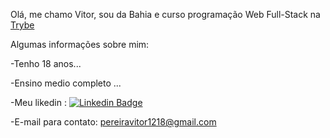 Olá, me chamo Vitor, sou da Bahia e curso programação Web Full-Stack na [Trybe](https://www.betrybe.com/)

Algumas informações sobre mim:

-Tenho 18 anos...  

-Ensino medio completo ...

-Meu likedin : [![Linkedin Badge](https://img.shields.io/badge/-LinkedIn-0e76a8?style=flat-square&logo=Linkedin&logoColor=white)](https://www.linkedin.com/in/vitorsoaresp/)

-E-mail para contato:   pereiravitor1218@gmail.com

<!---
Vitosoaresp/Vitosoaresp is a ✨ special ✨ repository because its `README.md` (this file) appears on your GitHub profile.
You can click the Preview link to take a look at your changes.
--->

